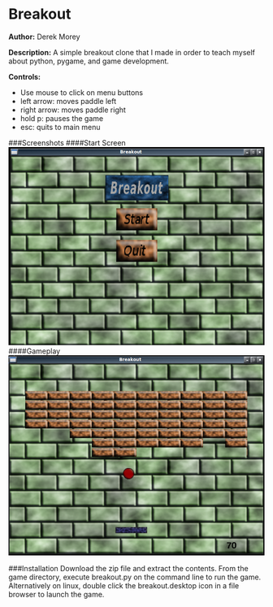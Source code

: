 Breakout 
========

**Author:** Derek Morey 

**Description:** A simple breakout clone that I made in order to
teach myself about python, pygame, and game development.

**Controls:** 
- Use mouse to click on menu buttons
- left arrow: moves paddle left
- right arrow: moves paddle right
- hold p: pauses the game
- esc: quits to main menu

###Screenshots
####Start Screen
![Start](screenshots/start_scrot.png "Start")
####Gameplay
![Breakout](screenshots/breakout_scrot.png "Breakout")

###Installation
Download the zip file and extract the contents. From the game
directory, execute breakout.py on the command line to run the
game. Alternatively on linux, double click the breakout.desktop
icon in a file browser to launch the game.
